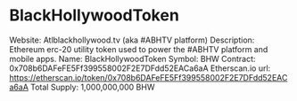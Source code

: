 # BlackHollywoodToken
Website: Atlblackhollywood.tv (aka #ABHTV platform)
Description: Ethereum erc-20 utility token used to power the #ABHTV platform and mobile apps.
Name: BlackHollywoodToken 
Symbol: BHW
Contract: 0x708b6DAFeFE5Ff399558002F2E7DFdd52EACa6aA
Etherscan.io url: https://etherscan.io/token/0x708b6DAFeFE5Ff399558002F2E7DFdd52EACa6aA
Total Supply: 1,000,000,000 BHW
